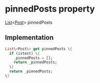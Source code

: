 


# pinnedPosts property









[List](https:api.flutter.dev/flutter/dart-core/List-class.html)&lt;[Post](../../models_post_post_model/Post-class.md)\> pinnedPosts
  







## Implementation

```dart
List\<Post\> get pinnedPosts \{
  if (istest) \{
    _pinnedPosts = [];
    return _pinnedPosts;
  \}
  return _pinnedPosts;
\}
```








